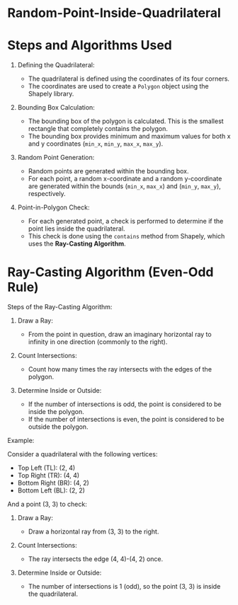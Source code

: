# Random-Point-Inside-Quadrilateral


# Steps and Algorithms Used

1. Defining the Quadrilateral:
   - The quadrilateral is defined using the coordinates of its four corners.
   - The coordinates are used to create a `Polygon` object using the Shapely library.

2. Bounding Box Calculation:
   - The bounding box of the polygon is calculated. This is the smallest rectangle that completely contains the polygon.
   - The bounding box provides minimum and maximum values for both x and y coordinates (`min_x`, `min_y`, `max_x`, `max_y`).

3. Random Point Generation:
   - Random points are generated within the bounding box.
   - For each point, a random x-coordinate and a random y-coordinate are generated within the bounds (`min_x`, `max_x`) and (`min_y`, `max_y`), respectively.

4. Point-in-Polygon Check:
   - For each generated point, a check is performed to determine if the point lies inside the quadrilateral.
   - This check is done using the `contains` method from Shapely, which uses the **Ray-Casting Algorithm**.

# Ray-Casting Algorithm (Even-Odd Rule)

Steps of the Ray-Casting Algorithm:

1. Draw a Ray:
   - From the point in question, draw an imaginary horizontal ray to infinity in one direction (commonly to the right).

2. Count Intersections:
   - Count how many times the ray intersects with the edges of the polygon.

3. Determine Inside or Outside:
   - If the number of intersections is odd, the point is considered to be inside the polygon.
   - If the number of intersections is even, the point is considered to be outside the polygon.

Example:

Consider a quadrilateral with the following vertices:
- Top Left (TL): (2, 4)
- Top Right (TR): (4, 4)
- Bottom Right (BR): (4, 2)
- Bottom Left (BL): (2, 2)

And a point (3, 3) to check:

1. Draw a Ray:
   - Draw a horizontal ray from (3, 3) to the right.

2. Count Intersections:
   - The ray intersects the edge (4, 4)-(4, 2) once.

3. Determine Inside or Outside:
   - The number of intersections is 1 (odd), so the point (3, 3) is inside the quadrilateral.

